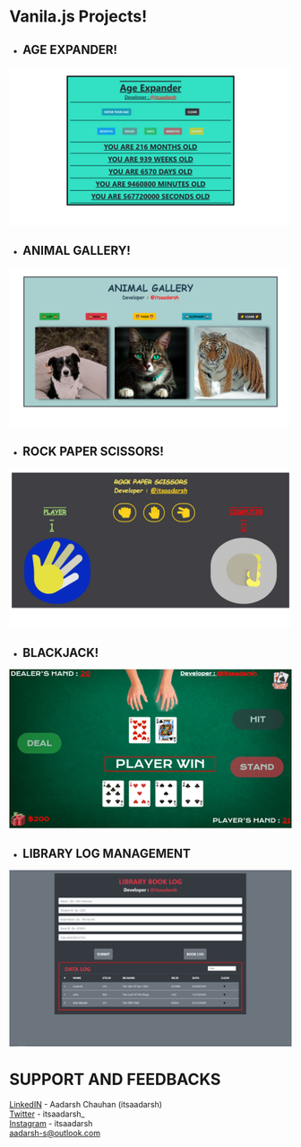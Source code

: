 # Vanila.js Projects!  
* ## **AGE EXPANDER!**  
![](img/ae.png)  
* ## **ANIMAL GALLERY!**  
![](img/ag.png)
* ## **ROCK PAPER SCISSORS!**  
![](img/rps.png)  
* ## **BLACKJACK!**  
![](img/bj.png) 
* ## **LIBRARY LOG MANAGEMENT**  
![](img/liblog.JPG)  
# SUPPORT AND FEEDBACKS
[LinkedIN](https://www.linkedin.com/in/itsaadarsh/ "Linkedin") - Aadarsh Chauhan (itsaadarsh)  
[Twitter](www.twitter.com/itsaadarsh_ "Twitter") - itsaadarsh_  
[Instagram](www.instagram.com/itsaadarsh/ "@itsaadarsh") - itsaadarsh  
aadarsh-s@outlook.com
